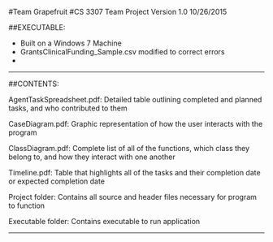 #Team Grapefruit
#CS 3307 Team Project Version 1.0 10/26/2015

##EXECUTABLE:
 - Built on a Windows 7 Machine
 - GrantsClinicalFunding_Sample.csv modified to correct errors
 - 
-------------------------------------------

##CONTENTS:

AgentTaskSpreadsheet.pdf: Detailed table outlining completed and planned tasks, and who contributed to them

CaseDiagram.pdf: Graphic representation of how the user interacts with the program

ClassDiagram.pdf: Complete list of all of the functions, which class they belong to, and how they interact with one another

Timeline.pdf: Table that highlights all of the tasks and their completion date or expected completion date

Project folder: Contains all source and header files necessary for program to function

Executable folder: Contains executable to run application

-------------------------------------------
